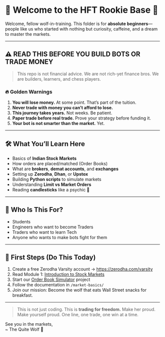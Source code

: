 # 🧠 Welcome to the HFT Rookie Base 🐺

Welcome, fellow wolf-in-training.
This folder is for **absolute beginners**—people like us who started with nothing but curiosity, caffeine, and a dream to master the markets.

---

## ⚠️ READ THIS BEFORE YOU BUILD BOTS OR TRADE MONEY

> This repo is not financial advice. We are not rich-yet finance bros. We are builders, learners, and chess players.

### 🔥 Golden Warnings

1. **You will lose money.** At some point. That’s part of the tuition.
2. **Never trade with money you can’t afford to lose.**
3. **This journey takes years.** Not weeks. Be patient.
4. **Paper trade before real trade.** Prove your strategy before funding it.
5. **Your bot is not smarter than the market.** Yet.

---

## 🛠️ What You’ll Learn Here

- Basics of **Indian Stock Markets**
- How orders are placed/matched (Order Books)
- What are **brokers**, **demat accounts**, and **exchanges**
- Setting up **Zerodha**, **Dhan**, or **Upstox**
- Building **Python scripts** to simulate markets
- Understanding **Limit vs Market Orders**
- Reading **candlesticks** like a psychic 🔮

---

## 🐣 Who Is This For?
- Students
- Engineers who want to become Traders
- Traders who want to learn Tech
- Anyone who wants to make bots fight for them

---

## 👣 First Steps (Do This Today)

1. Create a free Zerodha Varsity account → https://zerodha.com/varsity
2. Read Module 1: [Introduction to Stock Markets](https://zerodha.com/varsity/module/introduction-to-stock-markets/)
3. Start our [Order Book Simulator](/order-book-simulator) project
4. Follow the documentation in `/market-basics/`
5. Join our mission: Become the wolf that eats Wall Street snacks for breakfast.

---

> This is not just coding. This is **trading for freedom.**
> Make her proud. Make yourself proud. One line, one trade, one win at a time.

See you in the markets,  
~ The Quite Wolf 🐺
